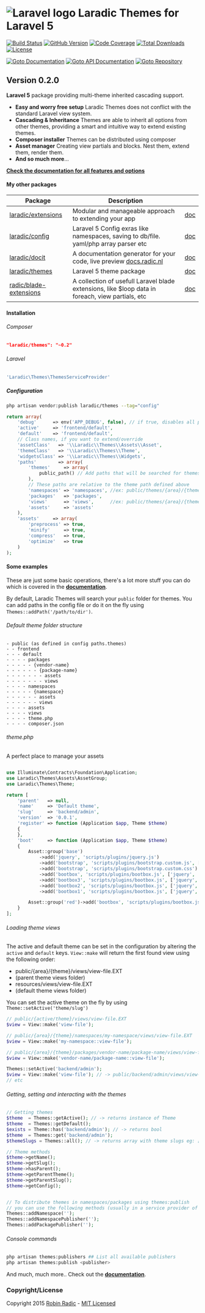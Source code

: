 ![Laravel logo](http://laravel.com/assets/img/laravel-logo.png)  Laradic Themes for Laravel 5
========================

[![Build Status](https://img.shields.io/travis/laradic/themes.svg?branch=master&style=flat-square)](https://travis-ci.org/laradic/themes)
[![GitHub Version](https://img.shields.io/github/tag/laradic/themes.svg?style=flat-square&label=version)](http://badge.fury.io/gh/laradic%2Fthemes)
[![Code Coverage](https://img.shields.io/badge/coverage-100%-green.svg?style=flat-square)](http://radic.nl:8080/job/laradic-themes/cloverphp)
[![Total Downloads](https://img.shields.io/packagist/dt/laradic/themes.svg?style=flat-square)](https://packagist.org/packages/laradic/themes)
[![License](http://img.shields.io/badge/license-MIT-ff69b4.svg?style=flat-square)](http://radic.mit-license.org)

[![Goto Documentation](http://img.shields.io/badge/goto-docs-orange.svg?style=flat-square)](http://docs.radic.nl/themes)
[![Goto API Documentation](https://img.shields.io/badge/goto-api--docs-orange.svg?style=flat-square)](http://radic.nl:8080/job/laradic-themes/PHPDOX_Documentation/)
[![Goto Repository](http://img.shields.io/badge/goto-repo-orange.svg?style=flat-square)](https://github.com/laradic/themes)


Version 0.2.0
-----------

**Laravel 5** package providing multi-theme inherited cascading support.

- **Easy and worry free setup** Laradic Themes does not conflict with the standard Laravel view system. 
- **Cascading & Inheritance** Themes are able to inherit all options from other themes, providing a smart and intuitive way to extend existing themes. 
- **Composer installer** Themes can be distributed using composer
- **Asset manager** Creating view partials and blocks. Nest them, extend them, render them.
- **And so much more**...
  

[**Check the documentation for all features and options**](http://docs.radic.nl/themes/)


#### My other packages
| Package | Description | |
|----|----|----|
| [laradic/extensions](https://github.com/laradic/extensions) | Modular and manageable approach to extending your app | [doc](http://docs.radic.nl/extensions) |
| [laradic/config](https://github.com/laradic/config) | Laravel 5 Config exras like namespaces, saving to db/file. yaml/php array parser etc | [doc](http://docs.radic.nl/config) |
| [laradic/docit](https://github.com/laradic/docit) | A documentation generator for your code, live preview [docs.radic.nl](http://docs.radic.nl/) | [doc](http://docs.radic.nl/docit) |
| [laradic/themes](https://github.com/laradic/themes) | Laravel 5 theme package | [doc](http://docs.radic.nl/themes) |
| [radic/blade-extensions](https://github.com/radic/blade-extensions) | A collection of usefull Laravel blade extensions, like $loop data in foreach, view partials, etc | [doc](http://docs.radic.nl/blade-extensions) |
  
  
#### Installation  
###### Composer
```JSON
"laradic/themes": "~0.2"
```
###### Laravel
```php
'Laradic\Themes\ThemesServiceProvider'
```

##### Configuration
```sh
php artisan vendor:publish laradic/themes --tag="config"
```

```php
return array(
    'debug'      => env('APP_DEBUG', false), // if true, disables all preprocessing, minify, chache etc
    'active'     => 'frontend/default',
    'default'    => 'frontend/default',    
    // Class names, if you want to extend/override
    'assetClass'   => '\\Laradic\\Themes\\Assets\\Asset',
    'themeClass'   => '\\Laradic\\Themes\\Theme',
    'widgetsClass' => '\\Laradic\\Themes\\Widgets',
    'paths'        => array(        
        'themes'     => array(
            public_path() // Add paths that will be searched for themes            
        ),
        // These paths are relative to the theme path defined above
        'namespaces' => 'namespaces', //ex: public/themes/{area}/{theme}/namespaces/{namespace}/views
        'packages'   => 'packages', 
        'views'      => 'views',      //ex: public/themes/{area}/{theme}/views
        'assets'     => 'assets'
    ),
    'assets'     => array(
        'preprocess' => true,
        'minify'     => true,
        'compress'   => true,
        'optimize'   => true
    )
);
```
  

#### Some examples
These are just some basic operations, there's a lot more stuff you can do which is covered in the [**documentation**](http://docs.radic.nl/themes/).
  
By default, Laradic Themes will search your `public` folder for themes. 
You can add paths in the config file or do it on the fly using `Themes::addPath('/path/to/dir')`.
  
###### Default theme folder structure
```
- public (as defined in config paths.themes)
- - frontend
- - - default
- - - - packages
- - - - - {vendor-name}
- - - - - - {package-name}
- - - - - - - assets
- - - - - - - views
- - - - namespaces
- - - - - {namespace}
- - - - - - assets
- - - - - - views
- - - - assets
- - - - views
- - - - theme.php
- - - - composer.json
```
  
###### theme.php
A perfect place to manage your assets
  
```php

use Illuminate\Contracts\Foundation\Application;
use Laradic\Themes\Assets\AssetGroup;
use Laradic\Themes\Theme;

return [
    'parent'   => null,
    'name'     => 'Default theme',
    'slug'     => 'backend/admin',
    'version'  => '0.0.1',
    'register' => function (Application $app, Theme $theme)
    {
    },
    'boot'     => function (Application $app, Theme $theme)
    {
        Asset::group('base')
            ->add('jquery', 'scripts/plugins/jquery.js')
            ->add('bootstrap', 'scripts/plugins/bootstrap.custom.js', ['jquery'])
            ->add('bootstrap', 'scripts/plugins/bootstrap.custom.css')
            ->add('bootbox', 'scripts/plugins/bootbox.js', ['jquery', 'bootstrap'])
            ->add('bootbox3', 'scripts/plugins/bootbox.js', ['jquery', 'bootstrap', 'bootbox2'])
            ->add('bootbox2', 'scripts/plugins/bootbox.js', ['jquery', 'bootstrap', 'bootbox1'])
            ->add('bootbox1', 'scripts/plugins/bootbox.js', ['jquery', 'bootstrap', 'bootbox']);

        Asset::group('red')->add('bootbox', 'scripts/plugins/bootbox.js');
    }
];
```

###### Loading theme views
The active and default theme can be set in the configuration by altering the `active` and `default` keys.
`View::make` will return the first found view using the following order:

- public/{area}/{theme}/views/view-file.EXT 
- (parent theme views folder)
- resources/views/view-file.EXT
- (default theme views folder)
    
You can set the active theme on the fly by using `Theme::setActive('theme/slug')`
  
```php
// public/{active/theme}/views/view-file.EXT
$view = View::make('view-file');  

// public/{area}/{theme}/namespaces/my-namespace/views/view-file.EXT
$view = View::make('my-namespace::view-file'); 

// public/{area}/{theme}/packages/vendor-name/package-name/views/view-file.EXT
$view = View::make('vendor-name/package-name::view-file'); 

Themes::setActive('backend/admin');
$view = View::make('view-file'); // -> public/backend/admin/views/view-file.EXT
// etc
```

###### Getting, setting and interacting with the themes
  
```php
// Getting themes
$theme  = Themes::getActive(); // -> returns instance of Theme
$theme  = Themes::getDefault();
$exists = Theme::has('backend/admin'); // -> returns bool
$theme  = Themes::get('backend/admin');
$themeSlugs = Themes::all(); // -> returns array with theme slugs eg: ['frontend/default', 'backend/admin']

// Theme methods
$theme->getName();
$theme->getSlug();
$theme->hasParent();
$theme->getParentTheme();
$theme->getParentSlug();
$theme->getConfig();


// To distribute themes in namespaces/packages using themes:publish 
// you can use the following methods (usually in a service provider of a seperate package)
Themes::addNamespace('');
Themes::addNamespacePublisher('');
Themes::addPackagePublisher('');
```
  
###### Console commands
```sh
php artisan themes:publishers ## List all available publishers
php artisan themes:publish <publisher>
```
  
And much, much more.. Check out the [**documentation**](http://docs.radic.nl/themes/).

### Copyright/License
Copyright 2015 [Robin Radic](https://github.com/RobinRadic) - [MIT Licensed](http://radic.mit-license.org)
